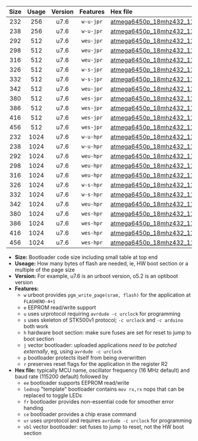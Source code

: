 |Size|Usage|Version|Features|Hex file|
|:-:|:-:|:-:|:-:|:--|
|232|256|u7.6|`w-u-jpr`|[atmega6450p_18mhz432_115200bps_ur_vbl.hex](https://raw.githubusercontent.com/stefanrueger/urboot/main/atmega6450p_18mhz432_115200bps_ur_vbl.hex)|
|238|256|u7.6|`w-u-jpr`|[atmega6450p_18mhz432_115200bps_lednop_ur_vbl.hex](https://raw.githubusercontent.com/stefanrueger/urboot/main/atmega6450p_18mhz432_115200bps_lednop_ur_vbl.hex)|
|292|512|u7.6|`weu-jpr`|[atmega6450p_18mhz432_115200bps_ee_ur_vbl.hex](https://raw.githubusercontent.com/stefanrueger/urboot/main/atmega6450p_18mhz432_115200bps_ee_ur_vbl.hex)|
|298|512|u7.6|`weu-jpr`|[atmega6450p_18mhz432_115200bps_ee_lednop_ur_vbl.hex](https://raw.githubusercontent.com/stefanrueger/urboot/main/atmega6450p_18mhz432_115200bps_ee_lednop_ur_vbl.hex)|
|316|512|u7.6|`weu-jpr`|[atmega6450p_18mhz432_115200bps_ee_lednop_fr_ur_vbl.hex](https://raw.githubusercontent.com/stefanrueger/urboot/main/atmega6450p_18mhz432_115200bps_ee_lednop_fr_ur_vbl.hex)|
|326|512|u7.6|`w-s-jpr`|[atmega6450p_18mhz432_115200bps_vbl.hex](https://raw.githubusercontent.com/stefanrueger/urboot/main/atmega6450p_18mhz432_115200bps_vbl.hex)|
|332|512|u7.6|`w-s-jpr`|[atmega6450p_18mhz432_115200bps_lednop_vbl.hex](https://raw.githubusercontent.com/stefanrueger/urboot/main/atmega6450p_18mhz432_115200bps_lednop_vbl.hex)|
|342|512|u7.6|`weu-jpr`|[atmega6450p_18mhz432_115200bps_ee_lednop_fr_ce_ur_vbl.hex](https://raw.githubusercontent.com/stefanrueger/urboot/main/atmega6450p_18mhz432_115200bps_ee_lednop_fr_ce_ur_vbl.hex)|
|380|512|u7.6|`wes-jpr`|[atmega6450p_18mhz432_115200bps_ee_vbl.hex](https://raw.githubusercontent.com/stefanrueger/urboot/main/atmega6450p_18mhz432_115200bps_ee_vbl.hex)|
|386|512|u7.6|`wes-jpr`|[atmega6450p_18mhz432_115200bps_ee_lednop_vbl.hex](https://raw.githubusercontent.com/stefanrueger/urboot/main/atmega6450p_18mhz432_115200bps_ee_lednop_vbl.hex)|
|416|512|u7.6|`wes-jpr`|[atmega6450p_18mhz432_115200bps_ee_lednop_fr_vbl.hex](https://raw.githubusercontent.com/stefanrueger/urboot/main/atmega6450p_18mhz432_115200bps_ee_lednop_fr_vbl.hex)|
|456|512|u7.6|`wes-jpr`|[atmega6450p_18mhz432_115200bps_ee_lednop_fr_ce_vbl.hex](https://raw.githubusercontent.com/stefanrueger/urboot/main/atmega6450p_18mhz432_115200bps_ee_lednop_fr_ce_vbl.hex)|
|232|1024|u7.6|`w-u-hpr`|[atmega6450p_18mhz432_115200bps_ur.hex](https://raw.githubusercontent.com/stefanrueger/urboot/main/atmega6450p_18mhz432_115200bps_ur.hex)|
|238|1024|u7.6|`w-u-hpr`|[atmega6450p_18mhz432_115200bps_lednop_ur.hex](https://raw.githubusercontent.com/stefanrueger/urboot/main/atmega6450p_18mhz432_115200bps_lednop_ur.hex)|
|292|1024|u7.6|`weu-hpr`|[atmega6450p_18mhz432_115200bps_ee_ur.hex](https://raw.githubusercontent.com/stefanrueger/urboot/main/atmega6450p_18mhz432_115200bps_ee_ur.hex)|
|298|1024|u7.6|`weu-hpr`|[atmega6450p_18mhz432_115200bps_ee_lednop_ur.hex](https://raw.githubusercontent.com/stefanrueger/urboot/main/atmega6450p_18mhz432_115200bps_ee_lednop_ur.hex)|
|316|1024|u7.6|`weu-hpr`|[atmega6450p_18mhz432_115200bps_ee_lednop_fr_ur.hex](https://raw.githubusercontent.com/stefanrueger/urboot/main/atmega6450p_18mhz432_115200bps_ee_lednop_fr_ur.hex)|
|326|1024|u7.6|`w-s-hpr`|[atmega6450p_18mhz432_115200bps.hex](https://raw.githubusercontent.com/stefanrueger/urboot/main/atmega6450p_18mhz432_115200bps.hex)|
|332|1024|u7.6|`w-s-hpr`|[atmega6450p_18mhz432_115200bps_lednop.hex](https://raw.githubusercontent.com/stefanrueger/urboot/main/atmega6450p_18mhz432_115200bps_lednop.hex)|
|342|1024|u7.6|`weu-hpr`|[atmega6450p_18mhz432_115200bps_ee_lednop_fr_ce_ur.hex](https://raw.githubusercontent.com/stefanrueger/urboot/main/atmega6450p_18mhz432_115200bps_ee_lednop_fr_ce_ur.hex)|
|380|1024|u7.6|`wes-hpr`|[atmega6450p_18mhz432_115200bps_ee.hex](https://raw.githubusercontent.com/stefanrueger/urboot/main/atmega6450p_18mhz432_115200bps_ee.hex)|
|386|1024|u7.6|`wes-hpr`|[atmega6450p_18mhz432_115200bps_ee_lednop.hex](https://raw.githubusercontent.com/stefanrueger/urboot/main/atmega6450p_18mhz432_115200bps_ee_lednop.hex)|
|416|1024|u7.6|`wes-hpr`|[atmega6450p_18mhz432_115200bps_ee_lednop_fr.hex](https://raw.githubusercontent.com/stefanrueger/urboot/main/atmega6450p_18mhz432_115200bps_ee_lednop_fr.hex)|
|456|1024|u7.6|`wes-hpr`|[atmega6450p_18mhz432_115200bps_ee_lednop_fr_ce.hex](https://raw.githubusercontent.com/stefanrueger/urboot/main/atmega6450p_18mhz432_115200bps_ee_lednop_fr_ce.hex)|

- **Size:** Bootloader code size including small table at top end
- **Useage:** How many bytes of flash are needed, ie, HW boot section or a multiple of the page size
- **Version:** For example, u7.6 is an urboot version, o5.2 is an optiboot version
- **Features:**
  + `w` urboot provides `pgm_write_page(sram, flash)` for the application at `FLASHEND-4+1`
  + `e` EEPROM read/write support
  + `u` uses urprotocol requiring `avrdude -c urclock` for programming
  + `s` uses skeleton of STK500v1 protocol; `-c urclock` and `-c arduino` both work
  + `h` hardware boot section: make sure fuses are set for reset to jump to boot section
  + `j` vector bootloader: uploaded applications *need to be patched externally*, eg, using `avrdude -c urclock`
  + `p` bootloader protects itself from being overwritten
  + `r` preserves reset flags for the application in the register R2
- **Hex file:** typically MCU name, oscillator frequency (16 MHz default) and baud rate (115200 default) followed by
  + `ee` bootloader supports EEPROM read/write
  + `lednop` "template" bootloader contains `mov rx,rx` nops that can be replaced to toggle LEDs
  + `fr` bootloader provides non-essential code for smoother error handing
  + `ce` bootloader provides a chip erase command
  + `ur` uses urprotocol and requires `avrdude -c urclock` for programming
  + `vbl` vector bootloader: set fuses to jump to reset, not the HW boot section
